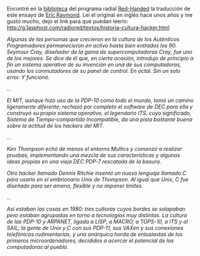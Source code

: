 <html><body><p>Encontré en la <a href="http://g.1asphost.com/radiored/index.html">biblioteca</a> del programa radial <a href="http://www.red-handed.com.ar/radio.html">Red-Handed</a> la traducción de este ensayo de <a href="http://www.catb.org/~esr/">Eric Raymond</a>. Leí el original en inglés hace unos años y me gustó mucho, dejo el link para que puedan leerlo: <a href="http://g.1asphost.com/radiored/textos/historia-cultura-hacker.html">http://g.1asphost.com/radiored/textos/historia-cultura-hacker.html</a>

<!--more-->

<em>

Algunas de las personas que crecieron en la cultura de los Auténticos Programadores permanecieron en activo hasta bien entrados los 90. Seymour Cray, diseñador de la gama de supercomputadoras Cray, fue uno de los mejores. Se dice de él que, en cierta ocasión, introdujo de principio a fin un sistema operativo de su invención en una de sus computadoras, usando los conmutadores de su panel de control. En octal. Sin un solo error. Y funcionó. </em>



<em>...</em>



<em> El MIT, aunque hizo uso de la PDP-10 como todo el mundo, tomó un camino ligeramente diferente; rechazó por completo el software de DEC para ella y construyó su propio sistema operativo, el legendario ITS, cuyo significado, Sistema de Tiempo-compartido Incompatible, da una pista bastante buena sobre la actitud de los hackers del MIT. </em>



<em>...</em>



<em>Ken Thompson echó de menos el entorno Multics y comenzó a realizar pruebas, implementando una mezcla de sus características y algunas ideas propias en una vieja DEC PDP-7 rescatada de la basura.

Otro hacker llamado Dennis Ritchie inventó un nuevo lenguaje llamado C para usarlo en el embrionario Unix de Thompson. Al igual que Unix, C fue diseñado para ser ameno, flexible y no imponer límites.</em>



<em>...</em>



<em> Así estaban las cosas en 1980: tres culturas cuyos bordes se solapaban pero estaban agrupadas en torno a tecnologías muy distintas. La cultura de las PDP-10 y ARPANET, ligada a LISP, a MACRO, a TOPS-10, a ITS y al SAIL; la gente de Unix y C con sus PDP-11, sus VAXen y sus conexiones telefónicas rudimentarias, y una anárquica horda de entusiastas de los primeros microordenadores, decididos a acercar el potencial de las computadoras al pueblo.

</em></p></body></html>